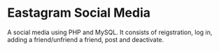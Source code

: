 # Eastagram Social Media
A social media using PHP and MySQL. It consists of reigstration, log in, adding a friend/unfriend a friend, post and deactivate.

